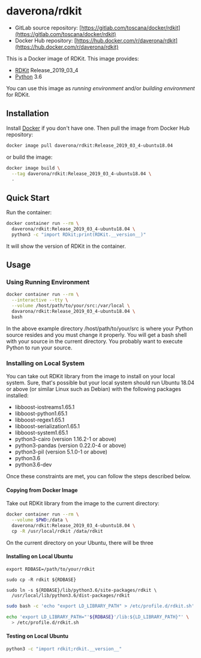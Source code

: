 # daverona/rdkit

* GitLab source repository: [https://gitlab.com/toscana/docker/rdkit](https://gitlab.com/toscana/docker/rdkit)
* Docker Hub repository: [https://hub.docker.com/r/daverona/rdkit](https://hub.docker.com/r/daverona/rdkit)

This is a Docker image of RDKit. This image provides:

* [RDKit](https://github.com/rdkit/rdkit) Release_2019_03_4
* [Python](https://www.python.org/) 3.6

You can use this image as *running environment* and/or *building environment* for RDKit.

## Installation

Install [Docker](https://hub.docker.com/search/?type=edition&offering=community)
if you don't have one. Then pull the image from Docker Hub repository:

```bash
docker image pull daverona/rdkit:Release_2019_03_4-ubuntu18.04
```

or build the image:

```bash
docker image build \
  --tag daverona/rdkit:Release_2019_03_4-ubuntu18.04 \
  .
```

## Quick Start

Run the container:

```bash
docker container run --rm \
  daverona/rdkit:Release_2019_03_4-ubuntu18.04 \
  python3 -c "import RDkit;print(RDKit.__version__)"
```

It will show the version of RDKit in the container.

## Usage

### Using Running Environment

```bash
docker container run --rm \
  --interactive --tty \
  --volume /host/path/to/your/src:/var/local \
  davarona/rdkit:Release_2019_03_4-ubuntu18.04 \
  bash
```

In the above example directory /host/path/to/your/src is where your Python
source resides and you must change it properly. You will get a bash shell
with your source in the current directory. You probably want to execute Python
to run your source.

### Installing on Local System

You can take out RDKit library from the image to install on your local system.
Sure, that's possible but your local system should run Ubuntu 18.04 or above
(or similar Linux such as Debian) with the following packages installed:

* libboost-iostreams1.65.1
* libboost-python1.65.1
* libboost-regex1.65.1
* libboost-serialization1.65.1
* libboost-system1.65.1
* python3-cairo (version 1.16.2-1 or above)
* python3-pandas (version 0.22.0-4 or above)
* python3-pil (version 5.1.0-1 or above)
* python3.6
* python3.6-dev

Once these constraints are met, you can follow the steps described below.

#### Copying from Docker Image

Take out RDKit library from the image to the current directory:

```bash
docker container run --rm \
  --volume $PWD:/data \
  daverona/rdkit:Release_2019_03_4-ubuntu18.04 \
  cp -R /usr/local/rdkit /data/rdkit
```

On the current directory on your Ubuntu, there will be three




#### Installing on Local Ubuntu

```
export RDBASE=/path/to/your/rdkit

sudo cp -R rdkit ${RDBASE}
```

```
sudo ln -s ${RDBASE}/lib/python3.6/site-packages/rdkit \
  /usr/local/lib/python3.6/dist-packages/rdkit
```

```sh
sudo bash -c 'echo "export LD_LIBRARY_PATH" > /etc/profile.d/rdkit.sh'
```

```sh
echo 'export LD_LIBRARY_PATH="'${RDBASE}'/lib:${LD_LIBRARY_PATH}"' \
  > /etc/profile.d/rdkit.sh
```

#### Testing on Local Ubuntu

```sh
python3 -c "import rdkit;rdkit.__version__"
```
